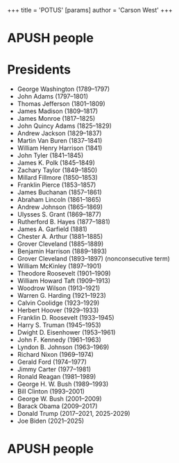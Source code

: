 +++
 title = 'POTUS'
[params]
	author = 'Carson West'
+++
# APUSH people
# Presidents

- George Washington (1789–1797)
- John Adams (1797–1801)
- Thomas Jefferson (1801–1809)
- James Madison (1809–1817)
- James Monroe (1817–1825)
- John Quincy Adams (1825–1829)
- Andrew Jackson (1829–1837)
- Martin Van Buren (1837–1841)
- William Henry Harrison (1841)
- John Tyler (1841–1845)
- James K. Polk (1845–1849)
- Zachary Taylor (1849–1850)
- Millard Fillmore (1850–1853)
- Franklin Pierce (1853–1857)
- James Buchanan (1857–1861)
- Abraham Lincoln (1861–1865)
- Andrew Johnson (1865–1869)
- Ulysses S. Grant (1869–1877)
- Rutherford B. Hayes (1877–1881)
- James A. Garfield (1881)
- Chester A. Arthur (1881–1885)
- Grover Cleveland (1885–1889)
- Benjamin Harrison (1889–1893)
- Grover Cleveland (1893–1897) (nonconsecutive term)
- William McKinley (1897–1901)
- Theodore Roosevelt (1901–1909)
- William Howard Taft (1909–1913)
- Woodrow Wilson (1913–1921)
- Warren G. Harding (1921–1923)
- Calvin Coolidge (1923–1929)
- Herbert Hoover (1929–1933)
- Franklin D. Roosevelt (1933–1945)
- Harry S. Truman (1945–1953)
- Dwight D. Eisenhower (1953–1961)
- John F. Kennedy (1961–1963)
- Lyndon B. Johnson (1963–1969)
- Richard Nixon (1969–1974)
- Gerald Ford (1974–1977)
- Jimmy Carter (1977–1981)
- Ronald Reagan (1981–1989)
- George H. W. Bush (1989–1993)
- Bill Clinton (1993–2001)
- George W. Bush (2001–2009)
- Barack Obama (2009–2017)
- Donald Trump (2017–2021, 2025-2029)
- Joe Biden (2021–2025)


# APUSH people